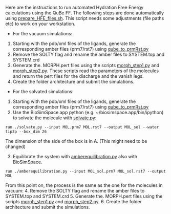 Here are the instructions to run automated Hydration Free Energy calculations using the QuBe FF.
The following steps are done automatically using [prepare_HFE_files.sh](https://github.com/cole-group/qube_project/blob/master/QuBe-SOMD_paper/HFE/scripts/prepare_HFE_files.sh). This script needs some adjustments (file paths etc) to work on your workstation. 

- For the vacuum simulations: 
1. Starting with the pdb/xml files of the ligands, generate the corresponding amber files (prm7/rst7) using [qube_to_prmRst.py](https://github.com/cole-group/qube_project/blob/master/QuBe-SOMD_paper/FEP_preparation/qube_to_prmRst.py)
2. Remove the SOLTY flag and rename the amber files to SYSTEM.top and SYSTEM.crd
3. Generate the. MORPH.pert files using the scripts [morph_step1.py](https://github.com/cole-group/qube_project/blob/master/QuBe-SOMD_paper/HFE/scripts/morph_step1.py) and [morph_step2.py](https://github.com/cole-group/qube_project/blob/master/QuBe-SOMD_paper/HFE/scripts/morph_step2.py). These scripts read the parameters of the molecules and return the pert files for the discharge and the vanish legs.
4. Create the folder architecture and submit the simulations. 

- For the solvated simulations: 
1. Starting with the pdb/xml files of the ligands, generate the corresponding amber files (prm7/rst7) using [qube_to_prmRst.py](https://github.com/cole-group/qube_project/blob/master/QuBe-SOMD_paper/FEP_preparation/qube_to_prmRst.py)
2. Use the BioSimSpace.app python (e.g. ~/biosimspace.app/bin/ipython) to solvate the molecule with [solvate.py](https://github.com/cole-group/qube_project/blob/master/QuBe-SOMD_paper/FEP_preparation/solvate.py):
```
run ./solvate.py --input MOL.prm7 MOL.rst7 --output MOL_sol --water tip3p --box_dim 26
```
The dimension of the side of the box is in A. (This might need to be changed)

3. Equilibrate the system with [amberequilibration.py](https://github.com/cole-group/qube_project/blob/master/QuBe-SOMD_paper/FEP_preparation/amberequilibration.py) also with BioSimSpace.
```
run ./amberequilibration.py --input MOL_sol.prm7 MOL_sol.rst7 --output MOL

```
From this point on, the process is the same as the one for the molecules in vacuum:
4. Remove the SOLTY flag and rename the amber files to SYSTEM.top and SYSTEM.crd
5. Generate the. MORPH.pert files using the scripts [morph_step1.py](https://github.com/cole-group/qube_project/blob/master/QuBe-SOMD_paper/HFE/scripts/morph_step1.py) and [morph_step2.py](https://github.com/cole-group/qube_project/blob/master/QuBe-SOMD_paper/HFE/scripts/morph_step2.py).
6. Create the folder architecture and submit the simulations.
